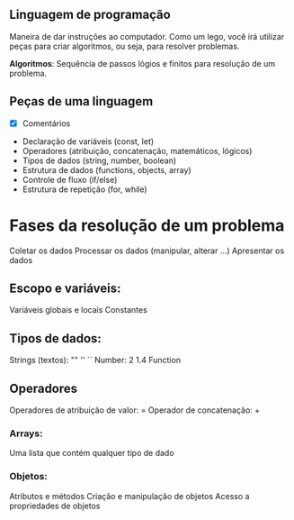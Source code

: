 ## Linguagem de programação

Maneira de dar instruções ao computador.
Como um lego, você irá utilizar peças para criar algoritmos, ou seja, para resolver problemas.

**Algoritmos**: Sequência de passos lógios e finitos para resolução de um problema.

## Peças de uma linguagem

- [x] Comentários
- Declaração de variáveis (const, let)
- Operadores (atribuição, concatenação, matemáticos, lógicos)
- Tipos de dados (string, number, boolean)
- Estrutura de dados (functions, objects, array)
- Controle de fluxo (if/else)
- Estrutura de repetição (for, while)

# Fases da resolução de um problema

Coletar os dados
Processar os dados (manipular, alterar ...)
Apresentar os dados

## Escopo e variáveis:

Variáveis globais e locais
Constantes


## Tipos de dados:

Strings (textos): "" '' ``
Number: 2 1.4
Function

## Operadores

Operadores de atribuição de valor: =
Operador de concatenação: +

### Arrays:

Uma lista que contém qualquer tipo de dado

### Objetos:
Atributos e métodos
Criação e manipulação de objetos
Acesso a propriedades de objetos